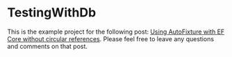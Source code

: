 # TestingWithDb

This is the example project for the following post: [Using AutoFixture with EF Core without circular references](https://daninacan.com/using-autofixture-with-ef-core-without-circular-references). Please feel free to leave any questions and comments on that post.

